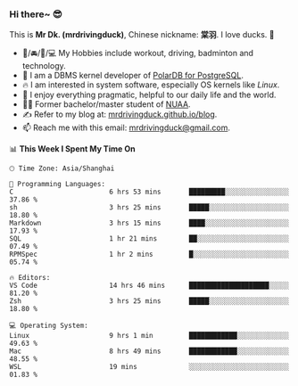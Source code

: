 ### Hi there~ 😎

This is **Mr Dk. (mrdrivingduck)**, Chinese nickname: **棠羽**. I love ducks. 🦆

- 💪/🚘/🏸/💻 My Hobbies include workout, driving, badminton and technology.
- 🍊 I am a DBMS kernel developer of [PolarDB for PostgreSQL](https://github.com/ApsaraDB/PolarDB-for-PostgreSQL).
- 🔥 I am interested in system software, especially OS kernels like *Linux*.
- 🔧 I enjoy everything pragmatic, helpful to our daily life and the world.
- 👨‍🎓 Former bachelor/master student of [NUAA](https://en.wikipedia.org/wiki/Nanjing_University_of_Aeronautics_and_Astronautics).
- ✍ Refer to my blog at: [mrdrivingduck.github.io/blog](https://mrdrivingduck.github.io/blog/).
- 📫 Reach me with this email: [mrdrivingduck@gmail.com](mailto:mrdrivingduck@gmail.com).

<!--START_SECTION:waka-->
📊 **This Week I Spent My Time On** 

```text
🕑︎ Time Zone: Asia/Shanghai

💬 Programming Languages: 
C                        6 hrs 53 mins       █████████░░░░░░░░░░░░░░░░   37.86 % 
sh                       3 hrs 25 mins       █████░░░░░░░░░░░░░░░░░░░░   18.80 % 
Markdown                 3 hrs 15 mins       ████░░░░░░░░░░░░░░░░░░░░░   17.93 % 
SQL                      1 hr 21 mins        ██░░░░░░░░░░░░░░░░░░░░░░░   07.49 % 
RPMSpec                  1 hr 2 mins         █░░░░░░░░░░░░░░░░░░░░░░░░   05.74 % 

🔥 Editors: 
VS Code                  14 hrs 46 mins      ████████████████████░░░░░   81.20 % 
Zsh                      3 hrs 25 mins       █████░░░░░░░░░░░░░░░░░░░░   18.80 % 

💻 Operating System: 
Linux                    9 hrs 1 min         ████████████░░░░░░░░░░░░░   49.63 % 
Mac                      8 hrs 49 mins       ████████████░░░░░░░░░░░░░   48.55 % 
WSL                      19 mins             ░░░░░░░░░░░░░░░░░░░░░░░░░   01.83 % 
```


<!--END_SECTION:waka-->

<!-- ![Mr Dk.'s GitHub Stats](https://github-readme-stats.vercel.app/api?username=mrdrivingduck&count_private&show_icons=true&theme=buefy) -->

<!-- ![Most Used Languages](https://github-readme-stats.vercel.app/api/top-langs/?username=mrdrivingduck&exclude_repo=mips32-CPU,snort-tcp-socket&theme=buefy&layout=compact&langs_count=10) -->


<!--
**mrdrivingduck/mrdrivingduck** is a ✨ _special_ ✨ repository because its `README.md` (this file) appears on your GitHub profile.

Here are some ideas to get you started:

- 🔭 I’m currently working on ...
- 🌱 I’m currently learning ...
- 👯 I’m looking to collaborate on ...
- 🤔 I’m looking for help with ...
- 💬 Ask me about ...
- 📫 How to reach me: ...
- 😄 Pronouns: ...
- ⚡ Fun fact: ...
-->
